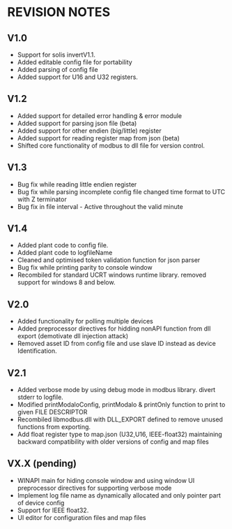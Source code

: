 # REVISION NOTES 

## V1.0 
* Support for solis invertV1.1. 
* Added editable config file for portability
* Added parsing of config file
* Added support for U16 and U32 registers.
## V1.2 
* Added support for detailed error handling & error module
* Added support for parsing json file (beta)
* Added support for other endien (big/little) register
* Added support for reading register map from json (beta)
* Shifted core functionality of modbus to dll file for version control. 
## V1.3 
* Bug fix while reading little endien register
* Bug fix while parsing incomplete config file
changed time format to UTC with Z terminator
* Bug fix in file interval - Active throughout the valid minute
## V1.4 
* Added plant code to config file.
* Added plant code to logfileName
* Cleaned and optimised token validation function for json parser
* Bug fix while printing parity to console window
* Recombiled for standard UCRT windows runtime library. removed support for windows 8 and below.
## V2.0 
* Added functionality for polling multiple devices
* Added preprocessor directives for hidding nonAPI function from dll export (demotivate dll injection attack)
* Removed asset ID from config file and use slave ID instead as device Identification.
## V2.1 
* Added verbose mode by using debug mode in modbus library. divert stderr to logfile.
* Modified printModaloConfig, printModalo & printOnly function to print to given FILE DESCRIPTOR
* Recombiled libmodbus.dll with DLL_EXPORT defined to remove unused functions from exporting.
* Add float register type to map.json (U32,U16, IEEE-float32) maintaining backward compatibility with older versions of config and map files
## VX.X (pending)
* WINAPI main for hiding console window and using window UI
preprocessor directives for supporting verbose mode
* Implement log file name as dynamically allocated and only pointer part of device config
* Support for IEEE float32. 
* UI editor for configuration files and map files
